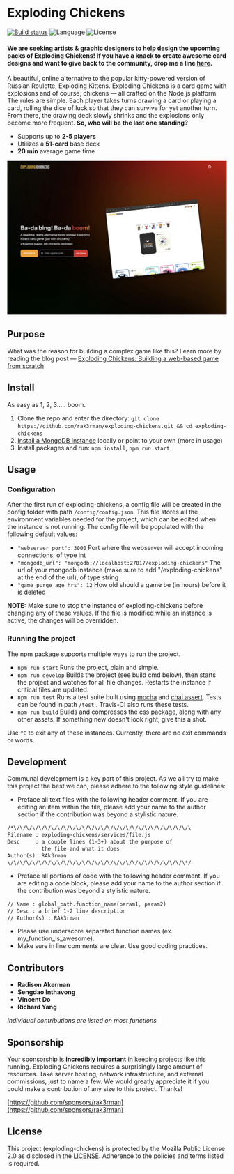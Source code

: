 # Exploding Chickens

[![Build status](https://travis-ci.org/RAK3RMAN/exploding-chickens.svg?branch=main)](https://travis-ci.org/RAK3RMAN/exploding-chickens) ![Language](https://img.shields.io/badge/Language-Node.js-informational.svg?style=flat) ![License](https://img.shields.io/badge/License-MPL2.0-red.svg)

#### We are seeking artists & graphic designers to help design the upcoming packs of Exploding Chickens! If you have a knack to create awesome card designs and want to give back to the community, drop me a line [here](https://rakerman.com/contact/).

A beautiful, online alternative to the popular kitty-powered version of Russian Roulette, Exploding Kittens. 
Exploding Chickens is a card game with explosions and of course, chickens — all crafted on the Node.js platform. 
The rules are simple. Each player takes turns drawing a card or playing a card, rolling the dice of luck so that they can survive for yet another turn. 
From there, the drawing deck slowly shrinks and the explosions only become more frequent. **So, who will be the last one standing?**

- Supports up to **2-5 players**
- Utilizes a **51-card** base deck
- **20 min** average game time

![Home UI](public/home_ui.png)

## Purpose
What was the reason for building a complex game like this? Learn more by reading the blog post —
[Exploding Chickens: Building a web-based game from scratch](https://rakerman.com/blog/exploding-chickens/)

## Install
As easy as 1, 2, 3..... boom.
1. Clone the repo and enter the directory: ``git clone https://github.com/rak3rman/exploding-chickens.git && cd exploding-chickens``
2. [Install a MongoDB instance](https://docs.mongodb.com/manual/installation/#mongodb-community-edition-installation-tutorials) locally or point to your own (more in usage)
3. Install packages and run: ``npm install``, ``npm run start``

## Usage
### Configuration
After the first run of exploding-chickens, a config file will be created in the config folder with path ``/config/config.json``. 
This file stores all the environment variables needed for the project, which can be edited when the instance is not running.
The config file will be populated with the following default values:
- ``"webserver_port": 3000`` Port where the webserver will accept incoming connections, of type int
- ``"mongodb_url": "mongodb://localhost:27017/exploding-chickens"`` The url of your mongodb instance (make sure to add "/exploding-chickens" at the end of the url), of type string
- ``"game_purge_age_hrs": 12`` How old should a game be (in hours) before it is deleted

**NOTE:** Make sure to stop the instance of exploding-chickens before changing any of these values. If the file is modified while an instance is active, the changes will be overridden.

### Running the project
The npm package supports multiple ways to run the project.
- ``npm run start`` Runs the project, plain and simple.
- ``npm run develop`` Builds the project (see build cmd below), then starts the project and watches for all file changes. Restarts the instance if critical files are updated.
- ``npm run test`` Runs a test suite built using [mocha](https://mochajs.org/) and [chai assert](https://www.chaijs.com/api/assert/). Tests can be found in path ``/test`` . Travis-CI also runs these tests.
- ``npm run build`` Builds and compresses the css package, along with any other assets. If something new doesn't look right, give this a shot.

Use ``^C`` to exit any of these instances. Currently, there are no exit commands or words.

## Development
Communal development is a key part of this project.
As we all try to make this project the best we can, please adhere to the following style guidelines:
- Preface all text files with the following header comment. If you are editing an item within the file, please add your name to the author section if the contribution was beyond a stylistic nature.
```
/*\/\/\/\/\/\/\/\/\/\/\/\/\/\/\/\/\/\/\/\/\/\/\/\/\/\/\/\/\
Filename : exploding-chickens/services/file.js
Desc     : a couple lines (1-3+) about the purpose of
           the file and what it does
Author(s): RAk3rman
\/\/\/\/\/\/\/\/\/\/\/\/\/\/\/\/\/\/\/\/\/\/\/\/\/\/\/\/\*/
```
- Preface all portions of code with the following header comment. If you are editing a code block, please add your name to the author section if the contribution was beyond a stylistic nature.
```
// Name : global_path.function_name(param1, param2)
// Desc : a brief 1-2 line description
// Author(s) : RAk3rman
```
- Please use underscore separated function names (ex. my_function_is_awesome).
- Make sure in line comments are clear. Use good coding practices.

## Contributors
- **Radison Akerman**
- **Sengdao Inthavong**
- **Vincent Do**
- **Richard Yang**

*Individual contributions are listed on most functions*

## Sponsorship
Your sponsorship is **incredibly important** in keeping projects like this running.
Exploding Chickens requires a surprisingly large amount of resources.
Take server hosting, network infrastructure, and external commissions, just to name a few.
We would greatly appreciate it if you could make a contribution of any size to this project. Thanks!

[https://github.com/sponsors/rak3rman](https://github.com/sponsors/rak3rman)

## License
This project (exploding-chickens) is protected by the Mozilla Public License 2.0 as disclosed in the [LICENSE](https://github.com/rak3rman/exploding-chickens/blob/main/LICENSE). Adherence to the policies and terms listed is required.
